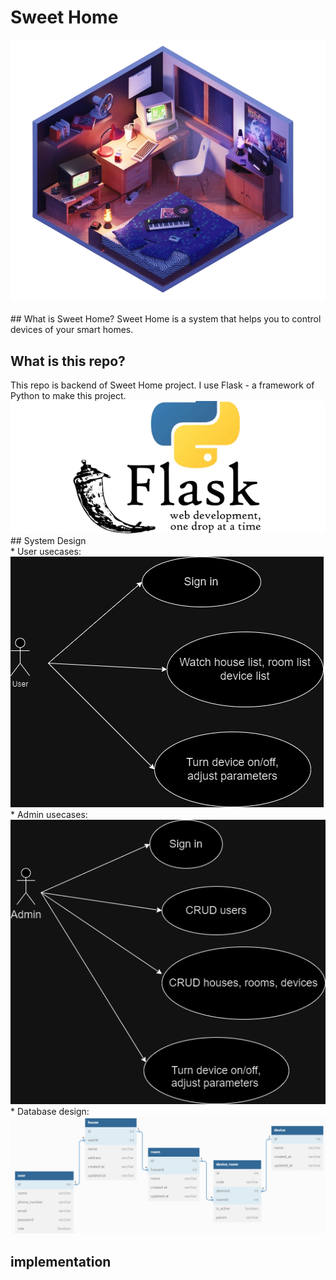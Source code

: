 # Sweet Home

<div align="center">
<img src="./images/bedroom.png">
<br/>
<br/>
</div>
## What is Sweet Home?
Sweet Home is a system that helps you to control devices of your smart homes.
<h2>What is this repo?</h2>
This repo is backend of Sweet Home project. I use Flask - a framework of Python to make this project.
<div align="center">
<img src="./images/flask.webp">
</div>
## System Design
<br/>
* User usecases:
<img src="./images/user_usecase.png">
<br/>
* Admin usecases:
<img src="./images/admin_usecase.png">
<br/>
* Database design:
<img src="./images/database_design.png">
<br/>

## implementation
